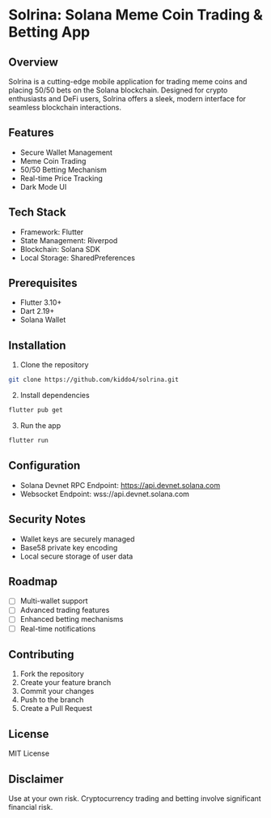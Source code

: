# Solrina: Solana Meme Coin Trading & Betting App 

## Overview
Solrina is a cutting-edge mobile application for trading meme coins and placing 50/50 bets on the Solana blockchain. Designed for crypto enthusiasts and DeFi users, Solrina offers a sleek, modern interface for seamless blockchain interactions.

## Features
- Secure Wallet Management
- Meme Coin Trading
- 50/50 Betting Mechanism
- Real-time Price Tracking
- Dark Mode UI

## Tech Stack
- Framework: Flutter
- State Management: Riverpod
- Blockchain: Solana SDK
- Local Storage: SharedPreferences

## Prerequisites
- Flutter 3.10+
- Dart 2.19+
- Solana Wallet

## Installation
1. Clone the repository
```bash
git clone https://github.com/kiddo4/solrina.git
```

2. Install dependencies
```bash
flutter pub get
```

3. Run the app
```bash
flutter run
```

## Configuration
- Solana Devnet RPC Endpoint: https://api.devnet.solana.com
- Websocket Endpoint: wss://api.devnet.solana.com

## Security Notes
- Wallet keys are securely managed
- Base58 private key encoding
- Local secure storage of user data

## Roadmap
- [ ] Multi-wallet support
- [ ] Advanced trading features
- [ ] Enhanced betting mechanisms
- [ ] Real-time notifications

## Contributing
1. Fork the repository
2. Create your feature branch
3. Commit your changes
4. Push to the branch
5. Create a Pull Request

## License
MIT License

## Disclaimer
Use at your own risk. Cryptocurrency trading and betting involve significant financial risk.
